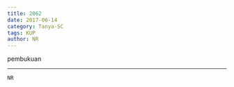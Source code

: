 ```yaml
---
title: 2062
date: 2017-06-14
category: Tanya-SC
tags: KUP
author: NR
---
```


pembukuan

---



`NR`
